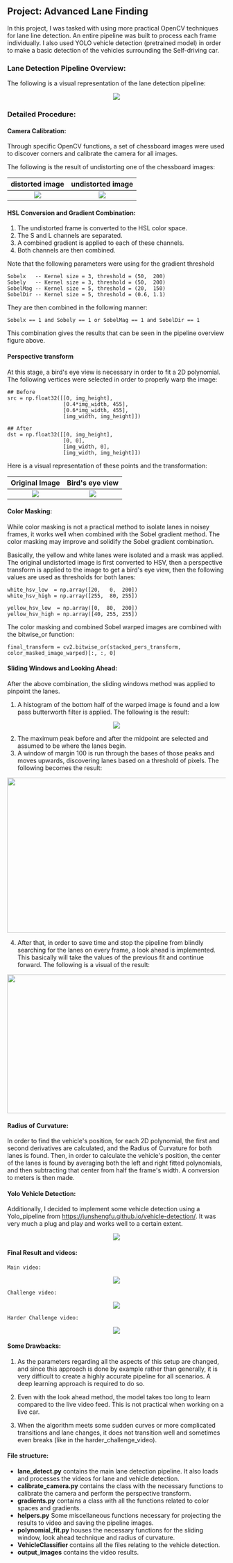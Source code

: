 ## Project: Advanced Lane Finding

In this project, I was tasked with using more practical OpenCV techniques for lane line detection. An entire pipeline was built 
to process each frame individually. I also used YOLO vehicle detection (pretrained model) in order to make a basic detection of the
vehicles surrounding the Self-driving car. 

### Lane Detection Pipeline Overview:

The following is a visual representation of the lane detection pipeline:

<center>
    <img src="doc_imgs/img_pipeline.png"/>
</center>

### Detailed Procedure:

#### Camera Calibration:

Through specific OpenCV functions, a set of chessboard images were used to discover corners and calibrate the camera for all images. 

The following is the result of undistorting one of the chessboard images: 

distorted image | undistorted image
:--------------:|:------------------:
![](camera_cal/calibration1.jpg)| ![](camera_cal/calibration1_undistorted.jpg)

#### HSL Conversion and Gradient Combination:

1. The undistorted frame is converted to the HSL color space. 
2. The S and L channels are separated. 
3. A combined gradient is applied to each of these channels. 
4. Both channels are then combined. 

Note that the following parameters were using for the gradient threshold
```
Sobelx   -- Kernel size = 3, threshold = (50,  200)
Sobely   -- Kernel size = 3, threshold = (50,  200)
SobelMag -- Kernel size = 5, threshold = (20,  150)
SobelDir -- Kernel size = 5, threshold = (0.6, 1.1)
```

They are then combined in the following manner:

```
Sobelx == 1 and Sobely == 1 or SobelMag == 1 and SobelDir == 1
```

This combination gives the results that can be seen in the pipeline overview figure above. 

#### Perspective transform

At this stage, a bird's eye view is necessary in order to fit a 2D polynomial. The following vertices were selected in 
order to properly warp the image:
    
    ## Before
    src = np.float32([[0, img_height],
                      [0.4*img_width, 455],
                      [0.6*img_width, 455],
                      [img_width, img_height]])
                      
    ## After
    dst = np.float32([[0, img_height],
                      [0, 0],
                      [img_width, 0],
                      [img_width, img_height]])
                      
Here is a visual representation of these points and the transformation:

Original Image | Bird's eye view
:--------------:|:------------------:
![](doc_imgs/pers1.png)| ![](doc_imgs/pers2.png)

#### Color Masking:

While color masking is not a practical method to isolate lanes in noisey frames, it works well when combined with the 
Sobel gradient method. The color masking may improve and solidify the Sobel gradient combination. 

Basically, the yellow and white lanes were isolated and a mask was applied. The original undistorted image is first 
converted to HSV, then a perspective transform is applied to the image to get a bird's eye view, then the following 
values are used as thresholds for both lanes:

    white_hsv_low  = np.array([20,   0,  200])
    white_hsv_high = np.array([255,  80, 255])

    yellow_hsv_low  = np.array([0,  80,  200])
    yellow_hsv_high = np.array([40, 255, 255])
    
The color masking and combined Sobel warped images are combined with the bitwise_or function:

    final_transform = cv2.bitwise_or(stacked_pers_transform, color_masked_image_warped)[:, :, 0]
    
#### Sliding Windows and Looking Ahead:

After the above combination, the sliding windows method was applied to pinpoint the lanes. 

1. A histogram of the bottom half of the warped image is found and a low pass butterworth filter is applied. The 
following is the result: 

<center>
    <img src="doc_imgs/hist.png"/>
</center>

2. The maximum peak before and after the midpoint are selected and assumed to be where the lanes begin. 
3. A window of margin 100 is run through the bases of those peaks and moves upwards, discovering lanes based on a 
threshold of pixels. The following becomes the result: 

<center>
    <img src="doc_imgs/polyfit.png" height="358" width="650"/>
</center>

4. After that, in order to save time and stop the pipeline from blindly searching for the lanes on every frame, a look
ahead is implemented. This basically will take the values of the previous fit and continue forward. The following is 
a visual of the result:

<center>
    <img src="pipeline_imgs/11_sliding_windows_img.jpg" height="320" width="680"/>
</center>

#### Radius of Curvature:

In order to find the vehicle's position, for each 2D polynomial, the first and second derivatives are calculated, and 
the Radius of Curvature for both lanes is found. Then, in order to calculate the vehicle's position, the center of the 
lanes is found by averaging both the left and right fitted polynomials, and then subtracting that center from half the 
frame's width. A conversion to meters is then made. 

#### Yolo Vehicle Detection: 

Additionally, I decided to implement some vehicle detection using a Yolo_pipeline from https://junshengfu.github.io/vehicle-detection/.
It was very much a plug and play and works well to a certain extent. 

<center>
    <img src="doc_imgs/YOLO.png"/>
</center>

#### Final Result and videos:

    Main video:


<center>
    <img src="output_images/project_video.gif"/>
</center>

    Challenge video:

<center>
    <img src="output_images/challenge_video.gif"/>
</center>

    Harder Challenge video:

<center>
    <img src="output_images/harder_challenge_video.gif"/>
</center>


#### Some Drawbacks: 

1. As the parameters regarding all the aspects of this setup are changed, and since this approach is done by example 
rather than generally, it is very difficult to create a highly accurate pipeline for all scenarios. A deep learning 
approach is required to do so. 

2. Even with the look ahead method, the model takes too long to learn compared to the live video feed. This is not 
practical when working on a live car. 

3. When the algorithm meets some sudden curves or more complicated transitions and lane changes, it does not transition 
well and sometimes even breaks (like in the harder_challenge_video).

#### File structure: 

- **lane_detect.py** contains the main lane detection pipeline. It also loads and processes the videos for lane and 
vehicle detection.
- **calibrate_camera.py** contains the class with the necessary functions to calibrate the camera and perform the 
perspective transform.
- **gradients.py** contains a class with all the functions related to color spaces and gradients.
- **helpers.py** Some miscellaneous functions necessary for projecting the results to video and saving the pipeline 
images. 
- **polynomial_fit.py** houses the necessary functions for the sliding window, look ahead technique and radius of 
curvature.
- **VehicleClassifier** contains all the files relating to the vehicle detection. 
- **output_images** contains the video results. 
